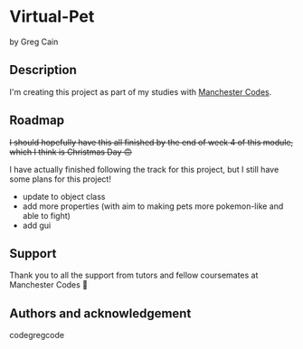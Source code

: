 # Virtual-Pet

by Greg Cain

## Description

I'm creating this project as part of my studies with [Manchester Codes](https://www.manchestercodes.com/).

## Roadmap

~~I should hopefully have this all finished by the end of week 4 of this module, which I think is Christmas Day 🙃~~

I have actually finished following the track for this project, but I still have some plans for this project!

- update to object class
- add more properties (with aim to making pets more pokemon-like and able to fight)
- add gui

## Support

Thank you to all the support from tutors and fellow coursemates at Manchester Codes 🙌

## Authors and acknowledgement

codegregcode
